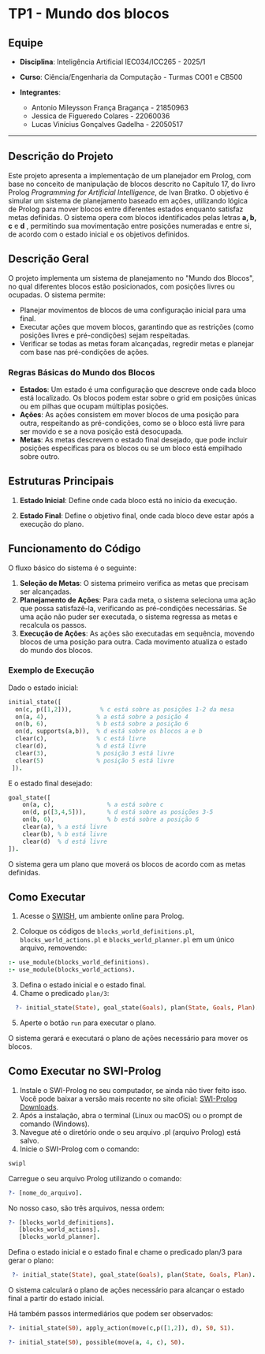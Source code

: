 # TP1 - Mundo dos blocos

## Equipe
- **Disciplina**: Inteligência Artificial IEC034/ICC265 - 2025/1  
- **Curso**: Ciência/Engenharia da Computação - Turmas CO01 e CB500  

- **Integrantes**:

  - Antonio Mileysson França Bragança - 21850963
  - Jessica de Figueredo Colares - 22060036
  - Lucas Vinícius Gonçalves Gadelha - 22050517

---
## Descrição do Projeto
Este projeto apresenta a implementação de um planejador em Prolog, com base no conceito de manipulação de blocos descrito no Capítulo 17, do livro Prolog *Programming for Artificial Intelligence*, 
 de Ivan Bratko. O objetivo é simular um sistema de planejamento baseado em ações, utilizando lógica de Prolog para mover blocos entre diferentes estados enquanto satisfaz metas definidas. O sistema opera com blocos identificados pelas letras **a, b, c** e **d** , permitindo sua movimentação entre posições numeradas e entre si, de acordo com o estado inicial e os objetivos definidos. 

## Descrição Geral

O projeto implementa um sistema de planejamento no "Mundo dos Blocos", no qual diferentes blocos estão posicionados, com posições livres ou ocupadas. O sistema permite:

- Planejar movimentos de blocos de uma configuração inicial para uma final.
- Executar ações que movem blocos, garantindo que as restrições (como posições livres e pré-condições) sejam respeitadas.
- Verificar se todas as metas foram alcançadas, regredir metas e planejar com base nas pré-condições de ações.

### Regras Básicas do Mundo dos Blocos

- **Estados**: Um estado é uma configuração que descreve onde cada bloco está localizado. Os blocos podem estar sobre o grid em posições únicas ou em pilhas que ocupam múltiplas posições.
- **Ações**: As ações consistem em mover blocos de uma posição para outra, respeitando as pré-condições, como se o bloco está livre para ser movido e se a nova posição está desocupada.
- **Metas**: As metas descrevem o estado final desejado, que pode incluir posições específicas para os blocos ou se um bloco está empilhado sobre outro.

## Estruturas Principais

1. **Estado Inicial**: Define onde cada bloco está no início da execução.

2. **Estado Final**: Define o objetivo final, onde cada bloco deve estar após a execução do plano.

## Funcionamento do Código
O fluxo básico do sistema é o seguinte:
1. **Seleção de Metas**: O sistema primeiro verifica as metas que precisam ser alcançadas.
2. **Planejamento de Ações**: Para cada meta, o sistema seleciona uma ação que possa satisfazê-la, verificando as pré-condições necessárias. Se uma ação não puder ser executada, o sistema regressa as metas e recalcula os passos.
3. **Execução de Ações**: As ações são executadas em sequência, movendo blocos de uma posição para outra. Cada movimento atualiza o estado do mundo dos blocos.

### Exemplo de Execução

Dado o estado inicial:
```prolog
initial_state([
  on(c, p([1,2])),        % c está sobre as posições 1-2 da mesa
  on(a, 4),              % a está sobre a posição 4
  on(b, 6),              % b está sobre a posição 6
  on(d, supports(a,b)),  % d está sobre os blocos a e b
  clear(c),              % c está livre
  clear(d),              % d está livre
  clear(3),              % posição 3 está livre
  clear(5)               % posição 5 está livre
 ]).
```

E o estado final desejado:

```prolog
goal_state([
    on(a, c),               % a está sobre c
    on(d, p([3,4,5])),      % d está sobre as posições 3-5
    on(b, 6),               % b está sobre a posição 6
    clear(a), % a está livre
    clear(b), % b está livre
    clear(d)  % d está livre
]).

```
O sistema gera um plano que moverá os blocos de acordo com as metas definidas. 

## Como Executar

1. Acesse o [SWISH](https://swish.swi-prolog.org/), um ambiente online para Prolog.

2. Coloque os códigos de `blocks_world_definitions.pl`, `blocks_world_actions.pl` e `blocks_world_planner.pl` em um único arquivo, removendo:
```prolog
:- use_module(blocks_world_definitions).
:- use_module(blocks_world_actions).
```
3. Defina o estado inicial e o estado final.
4. Chame o predicado `plan/3`:
  ```prolog
    ?- initial_state(State), goal_state(Goals), plan(State, Goals, Plan).
   ```
5. Aperte o botão `run` para executar o plano.

O sistema gerará e executará o plano de ações necessário para mover os blocos.


## Como Executar no SWI-Prolog

1. Instale o SWI-Prolog no seu computador, se ainda não tiver feito isso. Você pode baixar a versão mais recente no site oficial: [SWI-Prolog Downloads](https://www.swi-prolog.org/Download.html).
2. Após a instalação, abra o terminal (Linux ou macOS) ou o prompt de comando (Windows).
3. Navegue até o diretório onde o seu arquivo .pl (arquivo Prolog) está salvo.
4. Inicie o SWI-Prolog com o comando:

```prolog
swipl
```

Carregue o seu arquivo Prolog utilizando o comando:

```prolog
?- [nome_do_arquivo].
```
No nosso caso, são três arquivos, nessa ordem:

```prolog
?- [blocks_world_definitions].
   [blocks_world_actions].
   [blocks_world_planner].
```

Defina o estado inicial e o estado final e chame o predicado plan/3 para gerar o plano:

```prolog
 ?- initial_state(State), goal_state(Goals), plan(State, Goals, Plan).
```

O sistema calculará o plano de ações necessário para alcançar o estado final a partir do estado inicial.

Há também passos intermediários que podem ser observados:

```prolog
?- initial_state(S0), apply_action(move(c,p([1,2]), d), S0, S1).
```
```prolog
?- initial_state(S0), possible(move(a, 4, c), S0).
```